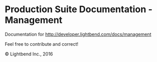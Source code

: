 # Production Suite Documentation - Management

Documentation for http://developer.lightbend.com/docs/management

Feel free to contribute and correct!

&copy; Lightbend Inc., 2016
